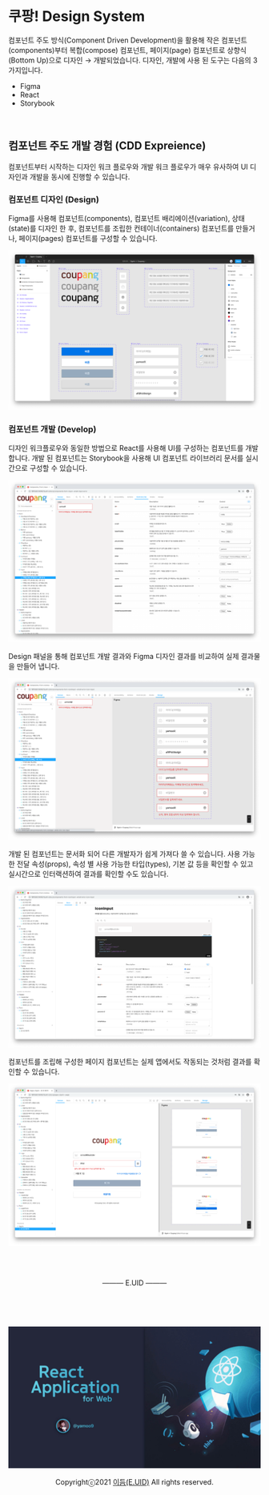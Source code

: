 # 쿠팡! Design System

컴포넌트 주도 방식(Component Driven Development)을 활용해 작은 컴포넌트(components)부터 복합(compose) 컴포넌트, 페이지(page) 컴포넌트로 상향식(Bottom Up)으로 디자인 → 개발되었습니다.
디자인, 개발에 사용 된 도구는 다음의 3가지입니다.

- Figma
- React
- Storybook

<br>

## 컴포넌트 주도 개발 경험 (CDD Expreience)

컴포넌트부터 시작하는 디자인 워크 플로우와 개발 워크 플로우가 매우 유사하여 UI 디자인과 개발을 동시에 진행할 수 있습니다.

### 컴포넌트 디자인 (Design)

Figma를 사용해 컴포넌트(components), 컴포넌트 배리에이션(variation), 상태(state)를 디자인 한 후, 컴포넌트를 조립한 컨테이너(containers) 컴포넌트를 만들거나, 페이지(pages) 컴포넌트를 구성할 수 있습니다.

![](_/coupang_00.png)

### 컴포넌트 개발 (Develop)

디자인 워크플로우와 동일한 방법으로 React를 사용해 UI를 구성하는 컴포넌트를 개발합니다. 개발 된 컴포넌트는 Storybook을 사용해 UI 컴포넌트 라이브러리 문서를 실시간으로 구성할 수 있습니다.

![](_/coupang_01.png)

Design 패널을 통해 컴포넌트 개발 결과와 Figma 디자인 결과를 비교하여 실제 결과물을 만들어 냅니다.

![](_/coupang_02.png)

개발 된 컴포넌트는 문서화 되어 다른 개발자가 쉽게 가져다 쓸 수 있습니다. 사용 가능한 전달 속성(props), 속성 별 사용 가능한 타입(types), 기본 값 등을 확인할 수 있고
실시간으로 인터랙션하여 결과를 확인할 수도 있습니다.

![](_/coupang_03.png)

컴포넌트를 조립해 구성한 페이지 컴포넌트는 실제 앱에서도 작동되는 것처럼 결과를 확인할 수 있습니다.

![](_/coupang_04.png)

<br>
<br>

<p align="center"> ——— E.UID ——— </p>

<br>
<br>
<br>

![](_/cover.jpg)

<p align="center">Copyrightⓒ2021 <a href="https://euid.dev" target="_blank">이듬(E.UID)</a> All rights reserved.</p>
